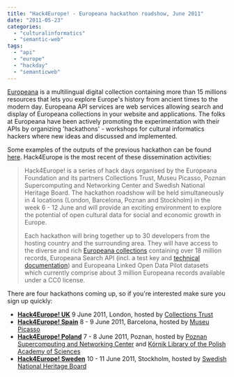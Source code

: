 ```yaml
---
title: "Hack4Europe! - Europeana hackathon roadshow, June 2011"
date: "2011-05-23"
categories: 
  - "culturalinformatics"
  - "semantic-web"
tags: 
  - "api"
  - "europe"
  - "hackday"
  - "semanticweb"
---
```


[Europeana](http://www.europeana.eu/portal/aboutus.html) is a multilingual digital collection containing more than 15 millions resources that lets you explore Europe's history from ancient times to the modern day. Europeana API services are web services allowing search and display of Europeana collections in your website and applications. The folks at Europeana have been actively promoting the experimentation with their APIs by organizing 'hackathons' - workshops for cultural informatics hackers where new ideas and discussed and implemented.

Some examples of the outputs of the previous hackathon can be found [here](http://version1.europeana.eu/web/api/hackathon-prototypes). Hack4Europe is the most recent of these dissemination activities:

> Hack4Europe! is a series of hack days organised by the Europeana Foundation and its partners Collections Trust, Museu Picasso, Poznan Supercomputing and Networking Center and Swedish National Heritage Board. The hackathon roadshow will be held simultaneously in 4 locations (London, Barcelona, Poznan and Stockholm) in the week 6 - 12 June and will provide an exciting environment to explore the potential of open cultural data for social and economic growth in Europe.
> 
> Each hackathon will bring together up to 30 developers from the hosting country and the surrounding area. They will have access to the diverse and rich [Europeana collections](http://www.europeana.eu/) containing over 18 million records, Europeana Search API (incl. a test key and [technical documentation](http://europeanalabs.eu/wiki/EuropeanaOpenSearchAPI)) and Europeana Linked Open Data Pilot datasets which currently comprise about 3 million Europeana records available under a CC0 license.

There are four hackathons coming up, so if you're interested make sure you sign up quickly:

- [**Hack4Europe! UK**](http://hack4europe.eventbrite.com/ "Click here to visit the Hack4Europea! UK website") 9 June 2011, London, hosted by [Collections Trust](http://collectionstrust.org.uk/ "Visit the Collections Trust website")
- [**Hack4Europe! Spain**](http://hack4europebcn.eventbrite.com/ "Click here to visit the Hack4Europea! Spain website") 8 - 9 June 2011, Barcelona, hosted by [Museu Picasso](http://www.bcn.cat/museupicasso/en/museum/ "Visit the Museu Picasso website")
- [**Hack4Europe! Poland**](http://hack4europepl.eventbrite.com/ "Click here to visit the Hack4Europea! Poland website") 7 - 8 June 2011, Poznan, hosted by [Poznan Supercomputing and Networking Center](http://www.man.poznan.pl/online/en/ "Visit the Poznan Supercomputing and Networking Center website") and [Kórnik Library of the Polish Academy of Sciences](http://www.english.pan.pl/ "Visit the Kórnik Library of the Polish Academy of Sciences website")
- [**Hack4Europe! Sweden**](http://hack4europese.eventbrite.com/ "Click here to visit the Hack4Europea! Sweden website") 10 - 11 June 2011, Stockholm, hosted by [Swedish National Heritage Board](http://www.raa.se/ "Visit the Swedish National Heritage Board website")
